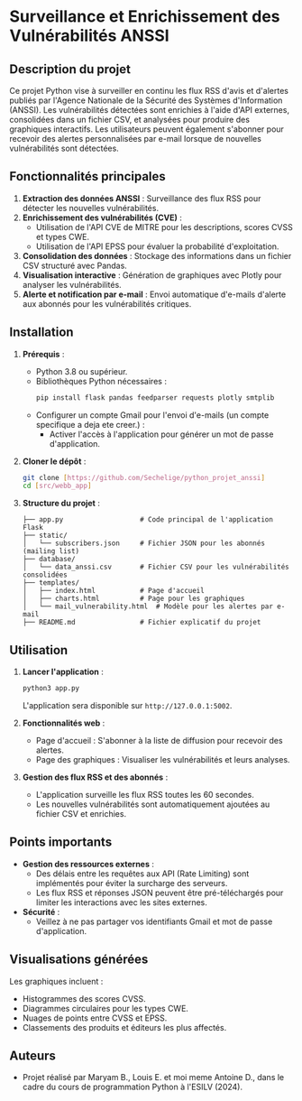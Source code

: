 # Surveillance et Enrichissement des Vulnérabilités ANSSI

## Description du projet

Ce projet Python vise à surveiller en continu les flux RSS d'avis et d'alertes publiés par l'Agence Nationale de la Sécurité des Systèmes d'Information (ANSSI). Les vulnérabilités détectées sont enrichies à l'aide d'API externes, consolidées dans un fichier CSV, et analysées pour produire des graphiques interactifs. Les utilisateurs peuvent également s'abonner pour recevoir des alertes personnalisées par e-mail lorsque de nouvelles vulnérabilités sont détectées.

## Fonctionnalités principales

1. **Extraction des données ANSSI** : Surveillance des flux RSS pour détecter les nouvelles vulnérabilités.
2. **Enrichissement des vulnérabilités (CVE)** :
   - Utilisation de l'API CVE de MITRE pour les descriptions, scores CVSS et types CWE.
   - Utilisation de l'API EPSS pour évaluer la probabilité d'exploitation.
3. **Consolidation des données** : Stockage des informations dans un fichier CSV structuré avec Pandas.
4. **Visualisation interactive** : Génération de graphiques avec Plotly pour analyser les vulnérabilités.
5. **Alerte et notification par e-mail** : Envoi automatique d'e-mails d'alerte aux abonnés pour les vulnérabilités critiques.

## Installation

1. **Prérequis** :
   - Python 3.8 ou supérieur.
   - Bibliothèques Python nécessaires :
     ```bash
     pip install flask pandas feedparser requests plotly smtplib
     ```
   - Configurer un compte Gmail pour l'envoi d'e-mails (un compte specifique a deja ete creer.) :
     - Activer l'accès à l'application pour générer un mot de passe d'application.


2. **Cloner le dépôt** :
   ```bash
   git clone [https://github.com/Sechelige/python_projet_anssi]
   cd [src/webb_app]
   ```

3. **Structure du projet** :
   ```
   ├── app.py                   # Code principal de l'application Flask
   ├── static/
   │   └── subscribers.json     # Fichier JSON pour les abonnés (mailing list)
   ├── database/
   │   └── data_anssi.csv       # Fichier CSV pour les vulnérabilités consolidées
   ├── templates/
   │   ├── index.html           # Page d'accueil
   │   ├── charts.html          # Page pour les graphiques
   │   └── mail_vulnerability.html  # Modèle pour les alertes par e-mail
   ├── README.md                # Fichier explicatif du projet
   ```

## Utilisation

1. **Lancer l'application** :
   ```bash
   python3 app.py
   ```
   L'application sera disponible sur `http://127.0.0.1:5002`.

2. **Fonctionnalités web** :
   - Page d'accueil : S'abonner à la liste de diffusion pour recevoir des alertes.
   - Page des graphiques : Visualiser les vulnérabilités et leurs analyses.

3. **Gestion des flux RSS et des abonnés** :
   - L'application surveille les flux RSS toutes les 60 secondes.
   - Les nouvelles vulnérabilités sont automatiquement ajoutées au fichier CSV et enrichies.

## Points importants

- **Gestion des ressources externes** :
  - Des délais entre les requêtes aux API (Rate Limiting) sont implémentés pour éviter la surcharge des serveurs.
  - Les flux RSS et réponses JSON peuvent être pré-téléchargés pour limiter les interactions avec les sites externes.
- **Sécurité** :
  - Veillez à ne pas partager vos identifiants Gmail et mot de passe d'application.

## Visualisations générées

Les graphiques incluent :
- Histogrammes des scores CVSS.
- Diagrammes circulaires pour les types CWE.
- Nuages de points entre CVSS et EPSS.
- Classements des produits et éditeurs les plus affectés.

## Auteurs

- Projet réalisé par Maryam B., Louis E. et moi meme Antoine D., dans le cadre du cours de programmation Python à l'ESILV (2024).